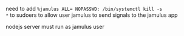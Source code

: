 need to add <code>%jamulus ALL= NOPASSWD: /bin/systemctl kill -s *</code>
to sudoers to allow user jamulus to send signals to the jamulus app

nodejs server must run as jamulus user